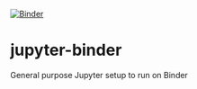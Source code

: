 [![Binder](https://mybinder.org/badge_logo.svg)](https://mybinder.org/v2/gh/pmitev/jupyter-binder.git/master)

# jupyter-binder
General purpose Jupyter setup to run on Binder
